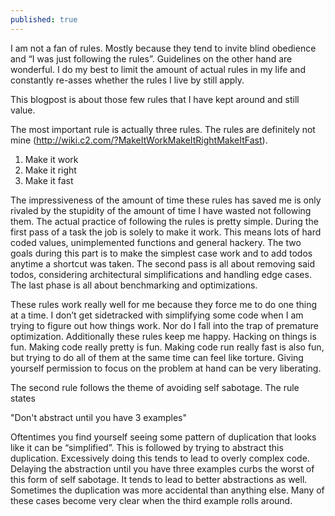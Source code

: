 ```yaml
---
published: true
---
```

I am not a fan of rules. Mostly because they tend to invite blind obedience and “I was just following the rules”. Guidelines on the other hand are wonderful. I do my best to limit the amount of actual rules in my life and constantly re-asses whether the rules I live by still apply.

This blogpost is about those few rules that I have kept around and still value.

The most important rule is actually three rules. The rules are definitely not mine (http://wiki.c2.com/?MakeItWorkMakeItRightMakeItFast).

1. Make it work
2. Make it right
3. Make it fast


The impressiveness of the amount of time these rules has saved me is only rivaled by the stupidity of the amount of time I have wasted not following them. The actual practice of following the rules is pretty simple. During the first pass of a task the job is solely to make it work. This means lots of hard coded values, unimplemented functions and general hackery. The two goals during this part is to make the simplest case work and to add todos anytime a shortcut was taken. The second pass is all about removing said todos, considering architectural simplifications and handling edge cases. The last phase is all about benchmarking and optimizations.

These rules work really well for me because they force me to do one thing at a time. I don’t get sidetracked with simplifying some code when I am trying to figure out how things work. Nor do I fall into the trap of premature optimization. Additionally these rules keep me happy. Hacking on things is fun. Making code really pretty is fun. Making code run really fast is also fun, but trying to do all of them at the same time can feel like torture. Giving yourself permission to focus on the problem at hand can be very liberating.

The second rule follows the theme of avoiding self sabotage. The rule states

"Don't abstract until you have 3 examples"

Oftentimes you find yourself seeing some pattern of duplication that looks like it can be “simplified”. This is followed by trying to abstract this duplication. Excessively doing this tends to lead to overly complex code. Delaying the abstraction until you have three examples curbs the worst of this form of self sabotage. It tends to lead to better abstractions as well. Sometimes the duplication was more accidental than anything else. Many of these cases become very clear when the third example rolls around.
